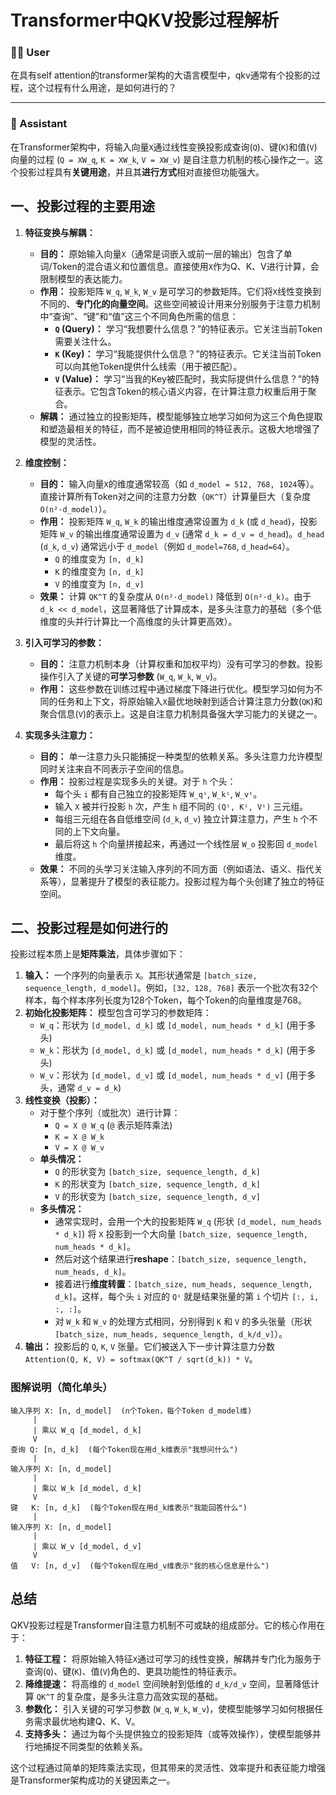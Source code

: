 # Transformer中QKV投影过程解析

### 🧑‍💻 User

在具有self attention的transformer架构的大语言模型中，qkv通常有个投影的过程，这个过程有什么用途，是如何进行的？

---

### 🤖 Assistant

在Transformer架构中，将输入向量`X`通过线性变换投影成查询(`Q`)、键(`K`)和值(`V`)向量的过程 (`Q = XW_q`, `K = XW_k`, `V = XW_v`) 是自注意力机制的核心操作之一。这个投影过程具有**关键用途**，并且其**进行方式**相对直接但功能强大。

## 一、投影过程的主要用途

1.  **特征变换与解耦：**
    *   **目的：** 原始输入向量`X`（通常是词嵌入或前一层的输出）包含了单词/Token的混合语义和位置信息。直接使用`X`作为Q、K、V进行计算，会限制模型的表达能力。
    *   **作用：** 投影矩阵 `W_q`, `W_k`, `W_v` 是可学习的参数矩阵。它们将`X`线性变换到不同的、**专门化的向量空间**。这些空间被设计用来分别服务于注意力机制中“查询”、“键”和“值”这三个不同角色所需的信息：
        *   **`Q` (Query)：** 学习“我想要什么信息？”的特征表示。它关注当前Token需要关注什么。
        *   **`K` (Key)：** 学习“我能提供什么信息？”的特征表示。它关注当前Token可以向其他Token提供什么线索（用于被匹配）。
        *   **`V` (Value)：** 学习“当我的Key被匹配时，我实际提供什么信息？”的特征表示。它包含Token的核心语义内容，在计算注意力权重后用于聚合。
    *   **解耦：** 通过独立的投影矩阵，模型能够独立地学习如何为这三个角色提取和塑造最相关的特征，而不是被迫使用相同的特征表示。这极大地增强了模型的灵活性。

2.  **维度控制：**
    *   **目的：** 输入向量`X`的维度通常较高（如 `d_model = 512, 768, 1024`等）。直接计算所有Token对之间的注意力分数（`QK^T`）计算量巨大（复杂度 `O(n²·d_model)`）。
    *   **作用：** 投影矩阵 `W_q`, `W_k` 的输出维度通常设置为 `d_k` (或 `d_head`)，投影矩阵 `W_v` 的输出维度通常设置为 `d_v` (通常 `d_k = d_v = d_head`)。`d_head` (`d_k`, `d_v`) 通常远小于 `d_model`（例如 `d_model=768`, `d_head=64`）。
        *   `Q` 的维度变为 `[n, d_k]`
        *   `K` 的维度变为 `[n, d_k]`
        *   `V` 的维度变为 `[n, d_v]`
    *   **效果：** 计算 `QK^T` 的复杂度从 `O(n²·d_model)` 降低到 `O(n²·d_k)`。由于 `d_k << d_model`，这显著降低了计算成本，是多头注意力的基础（多个低维度的头并行计算比一个高维度的头计算更高效）。

3.  **引入可学习的参数：**
    *   **目的：** 注意力机制本身（计算权重和加权平均）没有可学习的参数。投影操作引入了关键的**可学习参数** (`W_q`, `W_k`, `W_v`)。
    *   **作用：** 这些参数在训练过程中通过梯度下降进行优化。模型学习如何为不同的任务和上下文，将原始输入`X`最优地映射到适合计算注意力分数(`QK`)和聚合信息(`V`)的表示上。这是自注意力机制具备强大学习能力的关键之一。

4.  **实现多头注意力：**
    *   **目的：** 单一注意力头只能捕捉一种类型的依赖关系。多头注意力允许模型同时关注来自不同表示子空间的信息。
    *   **作用：** 投影过程是实现多头的关键。对于 `h` 个头：
        *   每个头 `i` 都有自己独立的投影矩阵 `W_qⁱ`, `W_kⁱ`, `W_vⁱ`。
        *   输入 `X` 被并行投影 `h` 次，产生 `h` 组不同的 `(Qⁱ, Kⁱ, Vⁱ)` 三元组。
        *   每组三元组在各自低维空间 (`d_k`, `d_v`) 独立计算注意力，产生 `h` 个不同的上下文向量。
        *   最后将这 `h` 个向量拼接起来，再通过一个线性层 `W_o` 投影回 `d_model` 维度。
    *   **效果：** 不同的头学习关注输入序列的不同方面（例如语法、语义、指代关系等），显著提升了模型的表征能力。投影过程为每个头创建了独立的特征空间。

## 二、投影过程是如何进行的

投影过程本质上是**矩阵乘法**，具体步骤如下：

1.  **输入：** 一个序列的向量表示 `X`。其形状通常是 `[batch_size, sequence_length, d_model]`。例如，`[32, 128, 768]` 表示一个批次有32个样本，每个样本序列长度为128个Token，每个Token的向量维度是768。
2.  **初始化投影矩阵：** 模型包含可学习的参数矩阵：
    *   `W_q`：形状为 `[d_model, d_k]` 或 `[d_model, num_heads * d_k]` (用于多头)
    *   `W_k`：形状为 `[d_model, d_k]` 或 `[d_model, num_heads * d_k]` (用于多头)
    *   `W_v`：形状为 `[d_model, d_v]` 或 `[d_model, num_heads * d_v]` (用于多头，通常 `d_v = d_k`)
3.  **线性变换（投影）：**
    *   对于整个序列（或批次）进行计算：
        *   `Q = X @ W_q` (`@` 表示矩阵乘法)
        *   `K = X @ W_k`
        *   `V = X @ W_v`
    *   **单头情况：**
        *   `Q` 的形状变为 `[batch_size, sequence_length, d_k]`
        *   `K` 的形状变为 `[batch_size, sequence_length, d_k]`
        *   `V` 的形状变为 `[batch_size, sequence_length, d_v]`
    *   **多头情况：**
        *   通常实现时，会用一个大的投影矩阵 `W_q` (形状 `[d_model, num_heads * d_k]`) 将 `X` 投影到一个大向量 `[batch_size, sequence_length, num_heads * d_k]`。
        *   然后对这个结果进行**reshape**：`[batch_size, sequence_length, num_heads, d_k]`。
        *   接着进行**维度转置**：`[batch_size, num_heads, sequence_length, d_k]`。这样，每个头 `i` 对应的 `Qⁱ` 就是结果张量的第 `i` 个切片 `[:, i, :, :]`。
        *   对 `W_k` 和 `W_v` 的处理方式相同，分别得到 `K` 和 `V` 的多头张量（形状 `[batch_size, num_heads, sequence_length, d_k/d_v]`）。
4.  **输出：** 投影后的 `Q`, `K`, `V` 张量。它们被送入下一步计算注意力分数 `Attention(Q, K, V) = softmax(QK^T / sqrt(d_k)) * V`。

### 图解说明（简化单头）

```
输入序列 X: [n, d_model]  (n个Token，每个Token d_model维)
     |
     | 乘以 W_q [d_model, d_k]
     V
查询 Q: [n, d_k]  (每个Token现在用d_k维表示"我想问什么")
     |
输入序列 X: [n, d_model]
     |
     | 乘以 W_k [d_model, d_k]
     V
键   K: [n, d_k]  (每个Token现在用d_k维表示"我能回答什么")
     |
输入序列 X: [n, d_model]
     |
     | 乘以 W_v [d_model, d_v]
     V
值   V: [n, d_v]  (每个Token现在用d_v维表示"我的核心信息是什么")
```

## 总结

QKV投影过程是Transformer自注意力机制不可或缺的组成部分。它的核心作用在于：

1.  **特征工程：** 将原始输入特征`X`通过可学习的线性变换，解耦并专门化为服务于查询(`Q`)、键(`K`)、值(`V`)角色的、更具功能性的特征表示。
2.  **降维提速：** 将高维的 `d_model` 空间映射到低维的 `d_k/d_v` 空间，显著降低计算 `QK^T` 的复杂度，是多头注意力高效实现的基础。
3.  **参数化：** 引入关键的可学习参数 (`W_q`, `W_k`, `W_v`)，使模型能够学习如何根据任务需求最优地构建Q、K、V。
4.  **支持多头：** 通过为每个头提供独立的投影矩阵（或等效操作），使模型能够并行地捕捉不同类型的依赖关系。

这个过程通过简单的矩阵乘法实现，但其带来的灵活性、效率提升和表征能力增强是Transformer架构成功的关键因素之一。